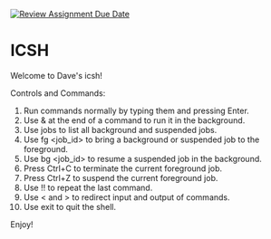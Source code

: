 [![Review Assignment Due Date](https://classroom.github.com/assets/deadline-readme-button-22041afd0340ce965d47ae6ef1cefeee28c7c493a6346c4f15d667ab976d596c.svg)](https://classroom.github.com/a/WIXYXthJ)
# ICSH

Welcome to Dave's icsh!

Controls and Commands:

1. Run commands normally by typing them and pressing Enter.
2. Use & at the end of a command to run it in the background.
3. Use jobs to list all background and suspended jobs.
4. Use fg <job_id> to bring a background or suspended job to the foreground.
5. Use bg <job_id> to resume a suspended job in the background.
6. Press Ctrl+C to terminate the current foreground job.
7. Press Ctrl+Z to suspend the current foreground job.
8. Use !! to repeat the last command.
9. Use < and > to redirect input and output of commands.
10. Use exit to quit the shell.

Enjoy!